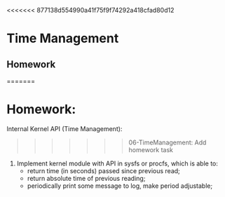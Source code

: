 <<<<<<< 877138d554990a41f75f9f74292a418cfad80d12
# Time Management

## Homework
=======
# Homework:

Internal Kernel API (Time Management):
>>>>>>> 06-TimeManagement: Add homework task

1. Implement kernel module with API in sysfs or procfs, which is able to:
	- return time (in seconds) passed since previous read;
	- return absolute time of previous reading;
	- periodically print some message to log, make period adjustable;

